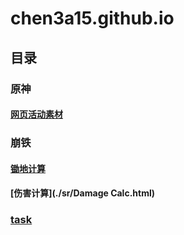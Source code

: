 # chen3a15.github.io
## 目录
### 原神
#### [网页活动素材](./game/原神/网页活动素材/Default.html)
### 崩铁
#### [锄地计算](./sr/Default.html)
#### [伤害计算](./sr/Damage Calc.html)
### [task](./task/Default.html)